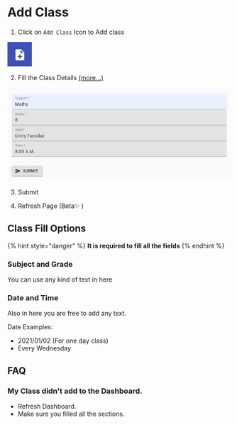 # Add Class

1. Click on `Add Class` Icon to Add class

![Add Class Icon](../.gitbook/assets/image.png)

2. Fill the Class Details [\(more...\)](add-class.md#class-fill-options)

![](../.gitbook/assets/image%20%2814%29.png)

3. Submit

4. Refresh Page \(Beta✨ \)

## Class Fill Options

{% hint style="danger" %}
**It is required  to fill all the fields**
{% endhint %}

### Subject and Grade

You can use any kind of text in here

### Date and Time

Also in here you are free to add any text. 

Date Examples:

* 2021/01/02 \(For one day class\)
* Every Wednesday

## FAQ

### My Class didn't add to the Dashboard.

* Refresh Dashboard.
* Make sure you filled all the sections.



